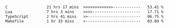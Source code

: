 <!--START_SECTION:waka-->

```txt
C                 21 hrs 17 mins  >>>>>>>>>>>>>------------   53.41 %
Lua               7 hrs 3 mins    >>>>---------------------   17.71 %
TypeScript        2 hrs 41 mins   >>-----------------------   06.75 %
Makefile          1 hr 33 mins    >------------------------   03.89 %
```

<!--END_SECTION:waka-->
